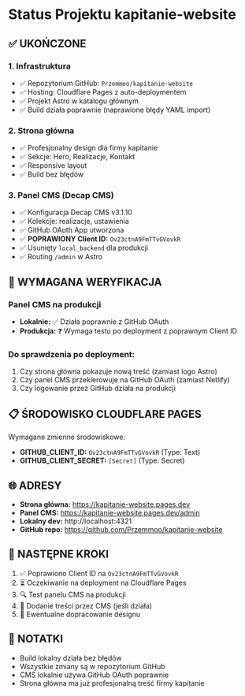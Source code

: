 # Status Projektu kapitanie-website

## ✅ UKOŃCZONE

### 1. Infrastruktura
- ✅ Repozytorium GitHub: `Przemmoo/kapitanie-website`
- ✅ Hosting: Cloudflare Pages z auto-deploymentem
- ✅ Projekt Astro w katalogu głównym
- ✅ Build działa poprawnie (naprawione błędy YAML import)

### 2. Strona główna
- ✅ Profesjonalny design dla firmy kapitanie
- ✅ Sekcje: Hero, Realizacje, Kontakt
- ✅ Responsive layout
- ✅ Build bez błędów

### 3. Panel CMS (Decap CMS)
- ✅ Konfiguracja Decap CMS v3.1.10
- ✅ Kolekcje: realizacje, ustawienia
- ✅ GitHub OAuth App utworzona
- ✅ **POPRAWIONY Client ID:** `Ov23ctnA9FmTTvGVovkR`
- ✅ Usunięty `local_backend` dla produkcji
- ✅ Routing `/admin` w Astro

## 🔄 WYMAGANA WERYFIKACJA

### Panel CMS na produkcji
- **Lokalnie:** ✅ Działa poprawnie z GitHub OAuth
- **Produkcja:** ❓ Wymaga testu po deployment z poprawnym Client ID

### Do sprawdzenia po deployment:
1. Czy strona główna pokazuje nową treść (zamiast logo Astro)
2. Czy panel CMS przekierowuje na GitHub OAuth (zamiast Netlify)
3. Czy logowanie przez GitHub działa na produkcji

## 📋 ŚRODOWISKO CLOUDFLARE PAGES

Wymagane zmienne środowiskowe:
- **GITHUB_CLIENT_ID:** `Ov23ctnA9FmTTvGVovkR` (Type: Text)
- **GITHUB_CLIENT_SECRET:** `[Secret]` (Type: Secret)

## 🌐 ADRESY

- **Strona główna:** https://kapitanie-website.pages.dev
- **Panel CMS:** https://kapitanie-website.pages.dev/admin
- **Lokalny dev:** http://localhost:4321
- **GitHub repo:** https://github.com/Przemmoo/kapitanie-website

## 🎯 NASTĘPNE KROKI

1. ✅ Poprawiono Client ID na `Ov23ctnA9FmTTvGVovkR`
2. ⏳ Oczekiwanie na deployment na Cloudflare Pages
3. 🔍 Test panelu CMS na produkcji
4. 📝 Dodanie treści przez CMS (jeśli działa)
5. 🎨 Ewentualne dopracowanie designu

## 📝 NOTATKI

- Build lokalny działa bez błędów
- Wszystkie zmiany są w repozytorium GitHub
- CMS lokalnie używa GitHub OAuth poprawnie
- Strona główna ma już profesjonalną treść firmy kapitanie
